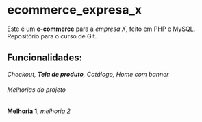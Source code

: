 # ecommerce_expresa_x
Este é um **e-commerce** para a *empresa X*, feito em PHP e MySQL. Repositório para o curso de Git.

## Funcionalidades:

_Checkout, **Tela de produto**, Catálogo, Home com banner_

###### Melhorias do projeto
__Melhoria 1__, _melhoria 2_